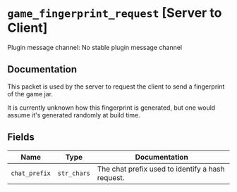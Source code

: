 # `game_fingerprint_request` [Server to Client]
Plugin message channel: No stable plugin message channel

## Documentation
This packet is used by the server to request the client to send a fingerprint of the game jar.

It is currently unknown how this fingerprint is generated, but one would assume it's generated randomly at build time.


## Fields
| Name | Type | Documentation |
| ---- | ---- | ------------- |
| `chat_prefix` | `str_chars` | The chat prefix used to identify a hash request. |
